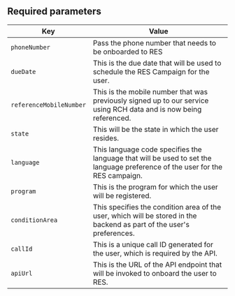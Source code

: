## Required parameters

| Key                     | Value                                                                                                                        |
| ----------------------- | ---------------------------------------------------------------------------------------------------------------------------- |
| `phoneNumber`           | Pass the phone number that needs to be onboarded to RES                                                                      |
| `dueDate`               | This is the due date that will be used to schedule the RES Campaign for the user.                                            |
| `referenceMobileNumber` | This is the mobile number that was previously signed up to our service using RCH data and is now being referenced.           |
| `state`                 | This will be the state in which the user resides.                                                                            |
| `language`              | This language code specifies the language that will be used to set the language preference of the user for the RES campaign. |
| `program`               | This is the program for which the user will be registered.                                                                   |
| `conditionArea`         | This specifies the condition area of the user, which will be stored in the backend as part of the user's preferences.        |
| `callId`                | This is a unique call ID generated for the user, which is required by the API.                                               |
| `apiUrl`                | This is the URL of the API endpoint that will be invoked to onboard the user to RES.                                         |
